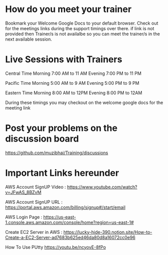 # How do you meet your trainer
Bookmark your Welcome Google Docs to your default browser.
Check out for the meetings links during the support timings over there.
if link is not provided then Trainer/s is not availalbe  so you can meet the trainer/s in the next available session.

# Live Sessions with Trainers

Central Time 
Morning 7:00 AM to 11 AM
Evening 7:00 PM to 11 PM

Pacific Time
Morning 5:00 AM to 9 AM
Evening 5:00 PM to 9 PM

Eastern Time 
Morning 8:00 AM to 12PM
Evening 8:00 PM to 12AM

During these timings you may checkout on the welcome google docs for the meeting link 


# Post your problems on the discussion board 

https://github.com/muzibhai/Training/discussions


# Important Links hereunder

AWS Account SignUP Video : https://www.youtube.com/watch?v=JFwAS_8BZvM

AWS Account SignUP URL : https://portal.aws.amazon.com/billing/signup#/start/email

AWS Login Page : https://us-east-1.console.aws.amazon.com/console/home?region=us-east-1#

Create EC2 Server in AWS : https://lucky-hide-390.notion.site/How-to-Create-a-EC2-Server-ad7683b625ed46da80d8a16072cc0e96

How To Use PUtty https://youtu.be/ncyovE-8fPo


